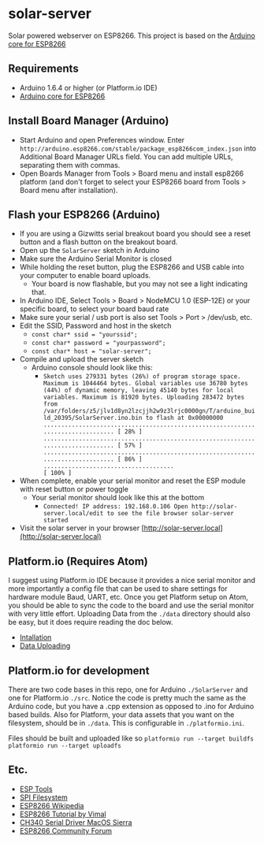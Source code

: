 # solar-server
Solar powered webserver on ESP8266.  This project is based on the [Arduino core for ESP8266](https://github.com/esp8266/Arduino)

## Requirements
* Arduino 1.6.4 or higher (or Platform.io IDE)
* [Arduino core for ESP8266](https://github.com/esp8266/Arduino)

## Install Board Manager (Arduino)
* Start Arduino and open Preferences window.
Enter `http://arduino.esp8266.com/stable/package_esp8266com_index.json` into Additional Board Manager URLs field. You can add multiple URLs, separating them with commas.
* Open Boards Manager from Tools > Board menu and install esp8266 platform (and don't forget to select your ESP8266 board from Tools > Board menu after installation).

## Flash your ESP8266 (Arduino)
* If you are using a Gizwitts serial breakout board you should see a reset button and a flash button on the breakout board.
* Open up the `SolarServer` sketch in Arduino
* Make sure the Arduino Serial Monitor is closed
* While holding the reset button, plug the ESP8266 and USB cable into your computer to enable board uploads.
  * Your board is now flashable, but you may not see a light indicating that.
* In Arduino IDE, Select Tools > Board > NodeMCU 1.0 (ESP-12E) or your specific board, to select your board baud rate
* Make sure your serial / usb port is also set Tools > Port > /dev/usb, etc.
* Edit the SSID, Password and host in the sketch
  * `const char* ssid = "yourssid";`
  * `const char* password = "yourpassword";`
  * `const char* host = "solar-server";`
* Compile and upload the server sketch
  * Arduino console should look like this:
    * `Sketch uses 279331 bytes (26%) of program storage space. Maximum is 1044464 bytes.
Global variables use 36780 bytes (44%) of dynamic memory, leaving 45140 bytes for local variables. Maximum is 81920 bytes.
Uploading 283472 bytes from /var/folders/z5/jlv1d8yn2lzcjjh2w9z3lrjc0000gn/T/arduino_build_20395/SolarServer.ino.bin to flash at 0x00000000
................................................................................ [ 28% ]
................................................................................ [ 57% ]
................................................................................ [ 86% ]
.....................................                                            [ 100% ]`
* When complete, enable your serial monitor and reset the ESP module with reset button or power toggle
  * Your serial monitor should look like this at the bottom
    * `Connected! IP address: 192.168.0.106
Open http://solar-server.local/edit to see the file browser
solar-server started
`
* Visit the solar server in your browser
  [http://solar-server.local](http://solar-server.local)

## Platform.io (Requires Atom)
I suggest using Platform.io IDE because it provides a nice serial monitor and more importantly a config file that can be used to share settings for hardware module Baud, UART, etc.
Once you get Platform setup on Atom, you should be able to sync the code to the board and use the serial monitor with very little effort.  Uploading Data from the `./data` directory should also be easy, but it does require reading the doc below.
* [Intallation](http://docs.platformio.org/en/latest/ide/atom.html#ide-installation)
* [Data Uploading](http://docs.platformio.org/en/latest/platforms/espressif8266.html#platform-espressif-uploadfs)

## Platform.io for development
There are two code bases in this repo, one for Arduino `./SolarServer` and one for Platform.io `./src`.  Notice the code is pretty much the same as the Arduino code, but you have a .cpp extension as opposed to .ino for Arduino based builds.  Also for Platform, your data assets that you want on the filesystem, should be in `./data`.  This is configurable in `./platformio.ini`.

Files should be built and uploaded like so
`platformio run --target buildfs`
`platformio run --target uploadfs`

## Etc.
* [ESP Tools](https://github.com/igrr/esptool-ck)
* [SPI Filesystem](https://github.com/pellepl/spiffs)
* [ESP8266 Wikipedia](https://en.wikipedia.org/wiki/ESP8266)
* [ESP8266 Tutorial by Vimal](https://vimalb.github.io/IoT-ESP8266-Starter/Witty/info.html)
* [CH340 Serial Driver MacOS Sierra](https://github.com/adrianmihalko/ch340g-ch34g-ch34x-mac-os-x-driver)
* [ESP8266 Community Forum](http://www.esp8266.com/viewforum.php?f=25)
